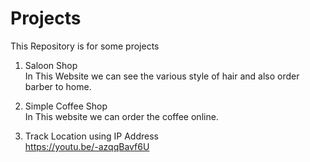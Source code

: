# Projects
This Repository is for some projects

1. Saloon Shop                                                                                                                                                                     
   In This Website we can see the various style of hair and also order barber to home.

2. Simple Coffee Shop                                                                                                                                                               
   In This website we can order the coffee online.
   
3. Track Location using IP Address                                                                                                                                                 
   https://youtu.be/-azqqBavf6U
     
